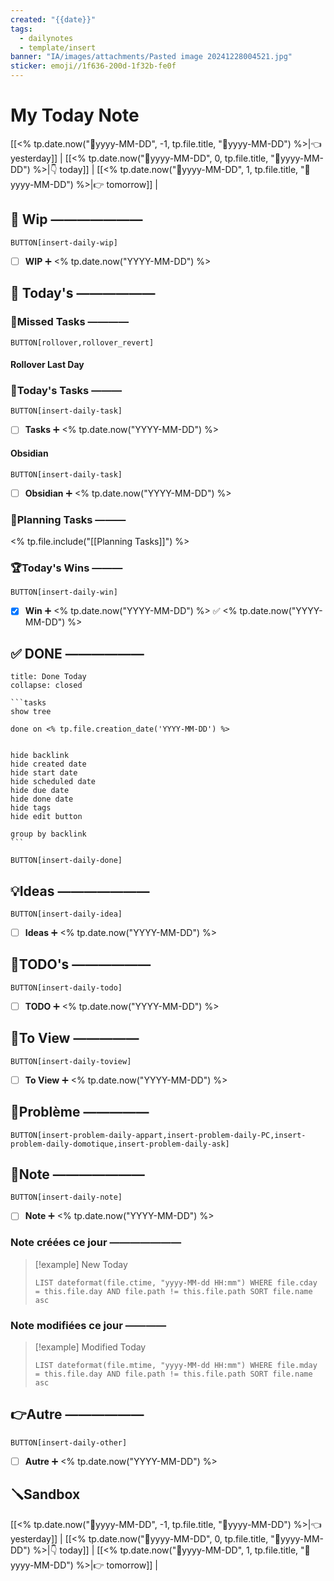 ```yaml
---
created: "{{date}}"
tags:
  - dailynotes
  - template/insert
banner: "IA/images/attachments/Pasted image 20241228004521.jpg"
sticker: emoji//1f636-200d-1f32b-fe0f
---
```

# My Today Note

[[<% tp.date.now("📒yyyy-MM-DD", -1, tp.file.title, "📒yyyy-MM-DD") %>|👈 yesterday]] | [[<% tp.date.now("📒yyyy-MM-DD", 0, tp.file.title, "📒yyyy-MM-DD") %>|👇 today]] | [[<% tp.date.now("📒yyyy-MM-DD", 1, tp.file.title, "📒yyyy-MM-DD") %>|👉 tomorrow]] |

## 🚧 Wip ———————

`BUTTON[insert-daily-wip]`
 
 - [ ] **WIP** ➕ <% tp.date.now("YYYY-MM-DD") %>

## 📅 Today's ——————

### 🥷Missed Tasks ————

`BUTTON[rollover,rollover_revert]`
#### Rollover Last Day



### 🚀Today's Tasks ———

 `BUTTON[insert-daily-task]`
 
 - [ ] **Tasks** ➕ <% tp.date.now("YYYY-MM-DD") %>
 

#### Obsidian

`BUTTON[insert-daily-task]`

- [ ] **Obsidian** ➕ <% tp.date.now("YYYY-MM-DD") %>


### 🚀Planning Tasks ———
<% tp.file.include("[[Planning Tasks]]") %>

### 🏆Today's Wins ———

`BUTTON[insert-daily-win]`

 - [x] **Win**  ➕ <% tp.date.now("YYYY-MM-DD") %> ✅ <% tp.date.now("YYYY-MM-DD") %>

## ✅ DONE ——————

``````ad-tip
title: Done Today
collapse: closed

```tasks
show tree 

done on <% tp.file.creation_date('YYYY-MM-DD') %>


hide backlink
hide created date
hide start date
hide scheduled date
hide due date
hide done date
hide tags
hide edit button

group by backlink
```

``````

 `BUTTON[insert-daily-done]`
 


## 💡Ideas ———————

 `BUTTON[insert-daily-idea]`

 - [ ] **Ideas**  ➕ <% tp.date.now("YYYY-MM-DD") %>

## 📎TODO's ——————

`BUTTON[insert-daily-todo]`

- [ ] **TODO**  ➕ <% tp.date.now("YYYY-MM-DD") %>
 

## 👀To View —————

`BUTTON[insert-daily-toview]`

- [ ] **To View**  ➕ <% tp.date.now("YYYY-MM-DD") %>


## 🚨Problème —————

`BUTTON[insert-problem-daily-appart,insert-problem-daily-PC,insert-problem-daily-domotique,insert-problem-daily-ask]`


## 📝Note ———————

`BUTTON[insert-daily-note]`

- [ ] **Note**  ➕ <% tp.date.now("YYYY-MM-DD") %>

### Note créées ce jour ———————
> [!example] New Today
> ```dataview
> LIST dateformat(file.ctime, "yyyy-MM-dd HH:mm") WHERE file.cday = this.file.day AND file.path != this.file.path SORT file.name asc
> ```
> 
### Note modifiées ce jour ————
> [!example] Modified Today
> ```dataview 
> LIST dateformat(file.mtime, "yyyy-MM-dd HH:mm") WHERE file.mday = this.file.day AND file.path != this.file.path SORT file.name asc
> ```
> 


## 👉Autre ——————

`BUTTON[insert-daily-other]`

- [ ] **Autre**  ➕ <% tp.date.now("YYYY-MM-DD") %>

## 🪛Sandbox 







[[<% tp.date.now("📒yyyy-MM-DD", -1, tp.file.title, "📒yyyy-MM-DD") %>|👈 yesterday]] | [[<% tp.date.now("📒yyyy-MM-DD", 0, tp.file.title, "📒yyyy-MM-DD") %>|👇 today]] | [[<% tp.date.now("📒yyyy-MM-DD", 1, tp.file.title, "📒yyyy-MM-DD") %>|👉 tomorrow]] |
